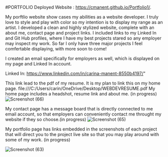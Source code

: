 #PORTFOLIO
Deployed Website : https://cmanent.github.io/Portfolio1/.

My porftlio website show cases my abilities as a website developer. I truly love to style and play with color so my intention is to display my range as an artist. I developed a clean and highly stylized website, complete with an about me, contact page and project links. I included links to my Linked In and Git Hub profiles, where I have my best projects stared so any employer may inspect my work. So far I only have three major projects I feel comfertable displaying, with more soon to come! 

I created an email specifically for employers as well, which is displayed on my page and Linked In account.

Linked In: https://www.linkedin.com/in/carina-manent-8550b4197/"

This link lead to the pdf of my resume. It is my plan to link this on my home page.
file:///C:/Users/carin/OneDrive/Desktop/WEBDEVRESUME.pdf
My home page includes a headshot, resume link and about me. (in progress)
![Screenshot (66)](https://user-images.githubusercontent.com/57699329/83320540-cf057900-a205-11ea-908b-8d862d44e573.png)


My contact page has a message board that is directly connected to me email account, so that employers can conveniently contact me throught my website if they so choose.(in progress)
![Screenshot (65)](https://user-images.githubusercontent.com/57699329/83320538-cd3bb580-a205-11ea-8b9f-21fcaec0afea.png)


My portfolio page has links embedded in the screenshots of each project that will direct you to the project live site so that you may play around with some of my work. (in progress)

![Screenshot (63)](https://user-images.githubusercontent.com/57699329/83320536-ca40c500-a205-11ea-9a27-ab12aa290ff6.png)
